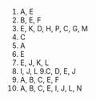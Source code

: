 1. A, E
2. B, E, F
3. E, K, D, H, P, C, G, M
4. C
5. A
6. E
7. E, J, K, L
8. I, J, L
9.C, D, E, J
10. A, B, C, E, F
11. A, B, C, E, I, J, L, N
